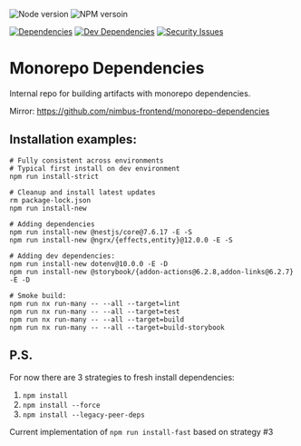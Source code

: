 ![Node version][node-img]
![NPM versoin][npm-img]

[![Dependencies][deps-img]][snyk-url]
[![Dev Dependencies][dev-deps-img]][snyk-url]
[![Security Issues][security-img]][snyk-url]

[npm-img]: https://img.shields.io/badge/npm-7.13.0-brightgreen
[node-img]: https://img.shields.io/badge/node-16.2.0-brightgreen
[snyk-url]: https://snyk.io/test/github/nimbus-frontend/monorepo-dependencies
[deps-img]: https://status.david-dm.org/gh/nimbus-frontend/monorepo-dependencies.svg?ref=master
[dev-deps-img]: https://status.david-dm.org/gh/nimbus-frontend/monorepo-dependencies.svg?ref=master&type=dev
[security-img]: https://snyk.io/test/github/nimbus-frontend/monorepo-dependencies/badge.svg

# Monorepo Dependencies 

Internal repo for building artifacts with monorepo dependencies.

Mirror: https://github.com/nimbus-frontend/monorepo-dependencies

## Installation examples:

```shell
# Fully consistent across environments
# Typical first install on dev environment
npm run install-strict
```

```shell
# Cleanup and install latest updates
rm package-lock.json
npm run install-new
```

```shell
# Adding dependencies
npm run install-new @nestjs/core@7.6.17 -E -S
npm run install-new @ngrx/{effects,entity}@12.0.0 -E -S
```

```shell
# Adding dev dependencies:
npm run install-new dotenv@10.0.0 -E -D
npm run install-new @storybook/{addon-actions@6.2.8,addon-links@6.2.7} -E -D
```

```shell
# Smoke build:
npm run nx run-many -- --all --target=lint
npm run nx run-many -- --all --target=test
npm run nx run-many -- --all --target=build
npm run nx run-many -- --all --target=build-storybook
```

## P.S.

For now there are 3 strategies to fresh install dependencies:
1. `npm install`
2. `npm install --force`
3. `npm install --legacy-peer-deps`

Current implementation of `npm run install-fast` based on strategy #3

